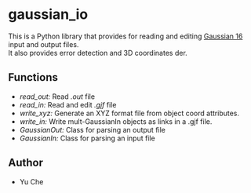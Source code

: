 # gaussian_io
This is a Python library that provides for reading and editing [Gaussian 16](http://gaussian.com/gaussian16/) input and output files.   
It also provides error detection and 3D coordinates der.

## Functions
 * *read_out:* Read *.out* file
 * *read_in:*  Read and edit *.gjf* file
 * *write_xyz:* Generate an XYZ format file from object coord attributes.
 * *write_in:* Write mult-GaussianIn objects as links in a .gjf file.
 * *GaussianOut:* Class for parsing an output file
 * *GaussianIn:* Class for parsing an input file
 
## Author
 * Yu Che
